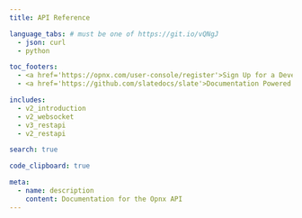 ```yaml
---
title: API Reference

language_tabs: # must be one of https://git.io/vQNgJ
  - json: curl
  - python

toc_footers:
  - <a href='https://opnx.com/user-console/register'>Sign Up for a Developer Key</a>
  - <a href='https://github.com/slatedocs/slate'>Documentation Powered by Slate</a>

includes:
  - v2_introduction
  - v2_websocket
  - v3_restapi
  - v2_restapi  

search: true

code_clipboard: true

meta:
  - name: description
    content: Documentation for the Opnx API
---
```

